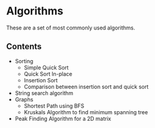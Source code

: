 # Algorithms
These are a set of most commonly used algorithms.

Contents
---------
* Sorting
   * Simple Quick Sort
   * Quick Sort In-place 
   * Insertion Sort 
   * Comparison between insertion sort and quick sort <br />
* String search algorithm
* Graphs
  * Shortest Path using BFS
  * Kruskals Algorithm to find minimum spanning tree
* Peak Finding Algorithm for a 2D matrix



